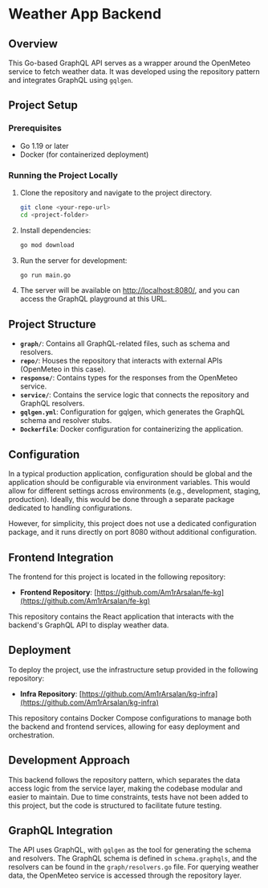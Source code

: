 # Weather App Backend

## Overview

This Go-based GraphQL API serves as a wrapper around the OpenMeteo service to fetch weather data. It was developed using the repository pattern and integrates GraphQL using `gqlgen`.

## Project Setup

### Prerequisites
- Go 1.19 or later
- Docker (for containerized deployment)

### Running the Project Locally

1. Clone the repository and navigate to the project directory.

   ```bash
   git clone <your-repo-url>
   cd <project-folder>
   ```

2. Install dependencies:

   ```bash
   go mod download
   ```

3. Run the server for development:

   ```bash
   go run main.go
   ```

4. The server will be available on [http://localhost:8080/](http://localhost:8080/), and you can access the GraphQL playground at this URL.

## Project Structure

- **`graph/`**: Contains all GraphQL-related files, such as schema and resolvers.
- **`repo/`**: Houses the repository that interacts with external APIs (OpenMeteo in this case).
- **`response/`**: Contains types for the responses from the OpenMeteo service.
- **`service/`**: Contains the service logic that connects the repository and GraphQL resolvers.
- **`gqlgen.yml`**: Configuration for gqlgen, which generates the GraphQL schema and resolver stubs.
- **`Dockerfile`**: Docker configuration for containerizing the application.

## Configuration

In a typical production application, configuration should be global and the application should be configurable via environment variables. This would allow for different settings across environments (e.g., development, staging, production). Ideally, this would be done through a separate package dedicated to handling configurations.

However, for simplicity, this project does not use a dedicated configuration package, and it runs directly on port 8080 without additional configuration.

## Frontend Integration

The frontend for this project is located in the following repository:

- **Frontend Repository**: [https://github.com/Am1rArsalan/fe-kg](https://github.com/Am1rArsalan/fe-kg)

This repository contains the React application that interacts with the backend's GraphQL API to display weather data.

## Deployment

To deploy the project, use the infrastructure setup provided in the following repository:

- **Infra Repository**: [https://github.com/Am1rArsalan/kg-infra](https://github.com/Am1rArsalan/kg-infra)

This repository contains Docker Compose configurations to manage both the backend and frontend services, allowing for easy deployment and orchestration.

## Development Approach

This backend follows the repository pattern, which separates the data access logic from the service layer, making the codebase modular and easier to maintain. Due to time constraints, tests have not been added to this project, but the code is structured to facilitate future testing.

## GraphQL Integration

The API uses GraphQL, with `gqlgen` as the tool for generating the schema and resolvers. The GraphQL schema is defined in `schema.graphqls`, and the resolvers can be found in the `graph/resolvers.go` file. For querying weather data, the OpenMeteo service is accessed through the repository layer.
